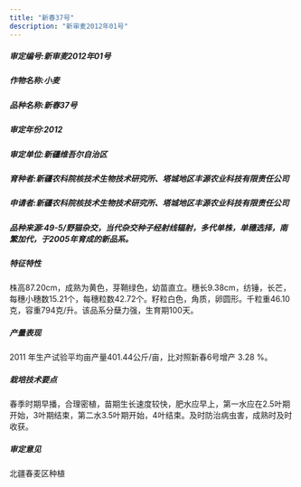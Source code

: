 ```yaml
---
title: "新春37号"
description: "新审麦2012年01号"
---
```

##### 审定编号:新审麦2012年01号

##### 作物名称:小麦

##### 品种名称:新春37号

##### 审定年份:2012

##### 审定单位:新疆维吾尔自治区

##### 育种者:新疆农科院核技术生物技术研究所、塔城地区丰源农业科技有限责任公司

##### 申请者:新疆农科院核技术生物技术研究所、塔城地区丰源农业科技有限责任公司

##### 品种来源:49-5/野猫杂交，当代杂交种子经射线辐射，多代单株，单穗选择，南繁加代，于2005年育成的新品系。

##### 特征特性
株高87.20cm，成熟为黄色，芽鞘绿色，幼苗直立。穗长9.38cm，纺锤，长芒，每穗小穗数15.21个，每穗粒数42.72个。籽粒白色，角质，卵圆形。千粒重46.10克，容重794克/升。该品系分蘖力强，生育期100天。

##### 产量表现
2011 年生产试验平均亩产量401.44公斤/亩，比对照新春6号增产 3.28 %。

##### 栽培技术要点
春季时期早播，合理密植，苗期生长速度较快，肥水应早上，第一水应在2.5叶期开始，3叶期结束，第二水3.5叶期开始，4叶结束。及时防治病虫害，成熟时及时收获。

##### 审定意见
北疆春麦区种植
